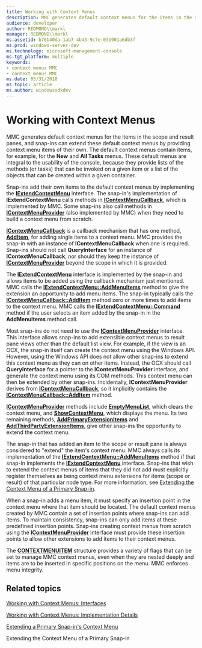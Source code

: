 ```yaml
---
title: Working with Context Menus
description: MMC generates default context menus for the items in the scope and result panes, and snap-ins can extend these default context menus by providing context menu items of their own.
audience: developer
author: REDMOND\\markl
manager: REDMOND\\markl
ms.assetid: b76b40da-1ab7-4b43-9c7e-03b901a6db3f
ms.prod: windows-server-dev
ms.technology: microsoft-management-console
ms.tgt_platform: multiple
keywords:
- context menus MMC
- context menus MMC
ms.date: 05/31/2018
ms.topic: article
ms.author: windowssdkdev
---
```


# Working with Context Menus

MMC generates default context menus for the items in the scope and result panes, and snap-ins can extend these default context menus by providing context menu items of their own. The default context menus contain items, for example, for the **New** and **All Tasks** menus. These default menus are integral to the usability of the console, because they provide lists of the methods (or tasks) that can be invoked on a given item or a list of the objects that can be created within a given container.

Snap-ins add their own items to the default context menus by implementing the [**IExtendContextMenu**](/windows/win32/Mmc/nn-mmc-iextendcontextmenu?branch=master) interface. The snap-in's implementation of **IExtendContextMenu** calls methods in [**IContextMenuCallback**](/windows/win32/Mmc/nn-mmc-icontextmenucallback?branch=master), which is implemented by MMC. Some snap-ins also call methods in [**IContextMenuProvider**](/windows/win32/Mmc/nn-mmc-icontextmenuprovider?branch=master) (also implemented by MMC) when they need to build a context menu from scratch.

[**IContextMenuCallback**](/windows/win32/Mmc/nn-mmc-icontextmenucallback?branch=master) is a callback mechanism that has one method, [**AddItem**](/windows/win32/Mmc/nf-mmc-icontextmenucallback-additem?branch=master), for adding single items to a context menu. MMC provides the snap-in with an instance of **IContextMenuCallback** when one is required. Snap-ins should not call **QueryInterface** for an instance of **IContextMenuCallback**, nor should they keep the instance of [**IContextMenuProvider**](/windows/win32/Mmc/nn-mmc-icontextmenuprovider?branch=master) beyond the scope in which it is provided.

The [**IExtendContextMenu**](/windows/win32/Mmc/nn-mmc-iextendcontextmenu?branch=master) interface is implemented by the snap-in and allows items to be added using the callback mechanism just mentioned. MMC calls the [**IExtendContextMenu::AddMenuItems**](/windows/win32/Mmc/nf-mmc-iextendcontextmenu-addmenuitems?branch=master) method to give the extension an opportunity to add menu items. The snap-in typically calls the [**IContextMenuCallback::AddItem**](/windows/win32/Mmc/nf-mmc-icontextmenucallback-additem?branch=master) method zero or more times to add items to the context menu. MMC calls the [**IExtendContextMenu::Command**](/windows/win32/Mmc/nf-mmc-iextendcontextmenu-command?branch=master) method if the user selects an item added by the snap-in in the **AddMenuItems** method call.

Most snap-ins do not need to use the [**IContextMenuProvider**](/windows/win32/Mmc/nn-mmc-icontextmenuprovider?branch=master) interface. This interface allows snap-ins to add extensible context menus to result pane views other than the default list view. For example, if the view is an OCX, the snap-in itself can create the context menu using the Windows API. However, using the Windows API does not allow other snap-ins to extend this context menu as they can on other items. Instead, the OCX should call **QueryInterface** for a pointer to the **IContextMenuProvider** interface, and generate the context menu using its COM methods. This context menu can then be extended by other snap-ins. Incidentally, **IContextMenuProvider** derives from [**IContextMenuCallback**](/windows/win32/Mmc/nn-mmc-icontextmenucallback?branch=master), so it implicitly contains the [**IContextMenuCallback::AddItem**](/windows/win32/Mmc/nf-mmc-icontextmenucallback-additem?branch=master) method.

[**IContextMenuProvider**](/windows/win32/Mmc/nn-mmc-icontextmenuprovider?branch=master) methods include [**EmptyMenuList**](/windows/win32/Mmc/nf-mmc-icontextmenuprovider-emptymenulist?branch=master), which clears the context menu, and [**ShowContextMenu**](/windows/win32/Mmc/nf-mmc-icontextmenuprovider-showcontextmenu?branch=master), which displays the menu. Its two remaining methods, [**AddPrimaryExtensionItems**](/windows/win32/Mmc/nf-mmc-icontextmenuprovider-addprimaryextensionitems?branch=master) and [**AddThirdPartyExtensionItems**](/windows/win32/Mmc/nf-mmc-icontextmenuprovider-addthirdpartyextensionitems?branch=master), give other snap-ins the opportunity to extend the context menu.

The snap-in that has added an item to the scope or result pane is always considered to "extend" the item's context menu. MMC always calls its implementation of the [**IExtendContextMenu::AddMenuItems**](/windows/win32/Mmc/nf-mmc-iextendcontextmenu-addmenuitems?branch=master) method if that snap-in implements the [**IExtendContextMenu**](/windows/win32/Mmc/nn-mmc-iextendcontextmenu?branch=master) interface. Snap-ins that wish to extend the context menus of items that they did not add must explicitly register themselves as being context menu extensions for items (scope or result) of that particular node type. For more information, see [Extending the Context Menu of a Primary Snap-in](extending-a-primary-snap-ins-context-menu.md).

When a snap-in adds a menu item, it must specify an insertion point in the context menu where that item should be located. The default context menus created by MMC contain a set of insertion points where snap-ins can add items. To maintain consistency, snap-ins can only add items at these predefined insertion points. Snap-ins creating context menus from scratch using the [**IContextMenuProvider**](/windows/win32/Mmc/nn-mmc-icontextmenuprovider?branch=master) interface must provide these insertion points to allow other extensions to add items to their context menus.

The [**CONTEXTMENUITEM**](/windows/win32/Mmc/ns-mmc-_contextmenuitem?branch=master) structure provides a variety of flags that can be set to manage MMC context menus, even when they are nested deeply and items are to be inserted in specific positions on the menu. MMC enforces menu integrity.

## Related topics

<dl> <dt>

[Working with Context Menus: Interfaces](working-with-context-menus-interfaces.md)
</dt> <dt>

[Working with Context Menus: Implementation Details](working-with-context-menus-implementation-details.md)
</dt> <dt>

[Extending a Primary Snap-in's Context Menu](extending-a-primary-snap-ins-context-menu.md)
</dt> <dt>

Extending the Context Menu of a Primary Snap-in
</dt> </dl>

 

 




